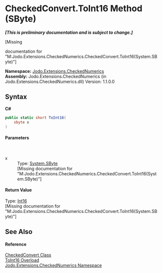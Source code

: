 # CheckedConvert.ToInt16 Method (SByte)
 _**\[This is preliminary documentation and is subject to change.\]**_

\[Missing <summary> documentation for "M:Jodo.Extensions.CheckedNumerics.CheckedConvert.ToInt16(System.SByte)"\]

**Namespace:**&nbsp;<a href="N_Jodo_Extensions_CheckedNumerics">Jodo.Extensions.CheckedNumerics</a><br />**Assembly:**&nbsp;Jodo.Extensions.CheckedNumerics (in Jodo.Extensions.CheckedNumerics.dll) Version: 1.1.0.0

## Syntax

**C#**<br />
``` C#
public static short ToInt16(
	sbyte x
)
```


#### Parameters
&nbsp;<dl><dt>x</dt><dd>Type: <a href="https://docs.microsoft.com/dotnet/api/system.sbyte" target="_blank" rel="noopener noreferrer">System.SByte</a><br />\[Missing <param name="x"/> documentation for "M:Jodo.Extensions.CheckedNumerics.CheckedConvert.ToInt16(System.SByte)"\]</dd></dl>

#### Return Value
Type: <a href="https://docs.microsoft.com/dotnet/api/system.int16" target="_blank" rel="noopener noreferrer">Int16</a><br />\[Missing <returns> documentation for "M:Jodo.Extensions.CheckedNumerics.CheckedConvert.ToInt16(System.SByte)"\]

## See Also


#### Reference
<a href="T_Jodo_Extensions_CheckedNumerics_CheckedConvert">CheckedConvert Class</a><br /><a href="Overload_Jodo_Extensions_CheckedNumerics_CheckedConvert_ToInt16">ToInt16 Overload</a><br /><a href="N_Jodo_Extensions_CheckedNumerics">Jodo.Extensions.CheckedNumerics Namespace</a><br />